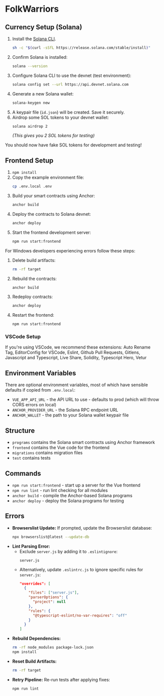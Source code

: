 # FolkWarriors

## Currency Setup (Solana)

1. Install the [Solana CLI](https://docs.solana.com/cli/install-solana-cli).
   ```bash
   sh -c "$(curl -sSfL https://release.solana.com/stable/install)"
   ```
2. Confirm Solana is installed:
   ```bash
   solana --version
   ```
3. Configure Solana CLI to use the devnet (test environment):
   ```bash
   solana config set --url https://api.devnet.solana.com
   ```
4. Generate a new Solana wallet:
   ```bash
   solana-keygen new
   ```
5. A keypair file (`id.json`) will be created. Save it securely.
6. Airdrop some SOL tokens to your devnet wallet:
   ```bash
   solana airdrop 2
   ```
   *(This gives you 2 SOL tokens for testing)*

You should now have fake SOL tokens for development and testing!

## Frontend Setup

1. `npm install`
2. Copy the example environment file:
   ```bash
   cp .env.local .env
   ```
3. Build your smart contracts using Anchor:
   ```bash
   anchor build
   ```
4. Deploy the contracts to Solana devnet:
   ```bash
   anchor deploy
   ```
5. Start the frontend development server:
   ```bash
   npm run start:frontend
   ```

For Windows developers experiencing errors follow these steps:
1. Delete build artifacts:
   ```bash
   rm -rf target
   ```
2. Rebuild the contracts:
   ```bash
   anchor build
   ```
3. Redeploy contracts:
   ```bash
   anchor deploy
   ```
4. Restart the frontend:
   ```bash
   npm run start:frontend
   ```

### VSCode Setup

If you're using VSCode, we recommend these extensions: Auto Rename Tag, EditorConfig for VSCode, Eslint, Github Pull Requests, Gitlens, Javascript and Typescript, Live Share, Solidity, Typescript Hero, Vetur

## Environment Variables

There are optional environment variables, most of which have sensible defaults if copied from `.env.local`:

- `VUE_APP_API_URL` - the API URL to use - defaults to prod (which will throw CORS errors on local)
- `ANCHOR_PROVIDER_URL` - the Solana RPC endpoint URL
- `ANCHOR_WALLET` - the path to your Solana wallet keypair file

## Structure

- `programs` contains the Solana smart contracts using Anchor framework
- `frontend` contains the Vue code for the frontend
- `migrations` contains migration files
- `test` contains tests

## Commands

- `npm run start:frontend` - start up a server for the Vue frontend
- `npm run lint` - run lint checking for all modules
- `anchor build` - compile the Anchor-based Solana programs
- `anchor deploy` - deploy the Solana programs for testing

## Errors
- **Browserslist Update:** If prompted, update the Browserslist database:
   ```bash
   npx browserslist@latest --update-db
   ```
- **Lint Parsing Error:**
  - Exclude `server.js` by adding it to `.eslintignore`:
    ```
    server.js
    ```
  - Alternatively, update `.eslintrc.js` to ignore specific rules for `server.js`:
    ```json
    "overrides": [
      {
        "files": ["server.js"],
        "parserOptions": {
          "project": null
        },
        "rules": {
          "@typescript-eslint/no-var-requires": "off"
        }
      }
    ]
    ```
- **Rebuild Dependencies:**
   ```bash
   rm -rf node_modules package-lock.json
   npm install
   ```
- **Reset Build Artifacts:**
   ```bash
   rm -rf target
   ```
- **Retry Pipeline:** Re-run tests after applying fixes:
   ```bash
   npm run lint
   ```
